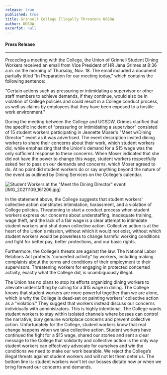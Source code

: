 ```yaml
---
release: true
published: true
title: Grinnell College Illegally Threatens UGSDW
author: UGSDW
excerfpt: null
---
```

#### Press Release

***
Preceding a meeting with the College, the Union of Grinnell Student Dining Workers received an email from Vice President of HR Jana Grimes at 8:36 a.m. on the morning of Thursday, Nov. 18. The email included a document partially titled “In Preparation for our meeting today,” which contains the following sentence:

"Certain actions such as pressuring or intimidating a supervisor or other staff members to achieve demands, if they continue, would also be in violation of College policies and could result in a College conduct process, as well as claims by employees that they have been exposed to a hostile work environment."

During the meeting between the College and UGSDW, Grimes clarified that the specific incident of “pressuring or intimidating a supervisor” consisted of 15 student workers participating in Jeanette Moser's "Meet w/Dining Director'' event as it was advertised. The event description invited dining workers to share their concerns about their work, which student workers did, while emphasizing that the Union's demand for a $15 wage was the only sufficient response to these concerns. When Moser indicated that she did not have the power to change this wage, student workers respectfully asked her to pass on our demands and concerns, which Moser agreed to do. At no point did student workers do or say anything beyond the nature of the event as outlined by Dining Services on the College's calendar. 

![Student Workers at the "Meet the Dining Director" event]({{site.baseurl}}/assets/news/IMG_20211109_161206.jpg)![IMG_20211109_161206.jpg]


In the statement above, the College suggests that student workers' collective action constitutes intimidation, harassment, and a violation of College policies. Threatening to start a conduct process when student workers express our concerns about understaffing, inadequate training, wage theft, and the lack of a fair wage is a clear attempt to intimidate student workers and shut down collective action. Collective action is at the heart of the Union's mission, without which it would not exist, without which student workers would be powerless to change harmful working conditions and fight for better pay, better protections, and our basic rights. 

Furthermore, the College’s threats are against the law. The National Labor Relations Act protects “concerted activity” by workers, including making complaints about the terms and conditions of their employment to their supervisors. Threatening workers for engaging in protected concerted activity, exactly what the College did, is unambiguously illegal.

The Union has no plans to stop its efforts organizing dining workers to alleviate understaffing by calling for a $15 wage in dining. The College knows that student workers are more powerful together than we are alone, which is why the College is dead-set on painting workers' collective action as a "violation." They suggest that workers instead discuss our concerns individually with administrators. This is highly intentional. The College wants student workers to stay within isolated channels where bosses can control the narrative, bury genuine workplace concerns and prevent collective action. Unfortunately for the College, student workers know that real change happens when we take collective action. 
Student workers have continued the fight for a $15 wage, shared our stories and sent a clear message to the College that solidarity and collective action is the only way student workers can effectively advocate for ourselves and win the conditions we need to make our work bearable. We reject the College’s illegal threats against student workers and will not let them deter us. The bottom line is: student workers won’t let our bosses dictate how or when we bring forward our concerns and demands.
